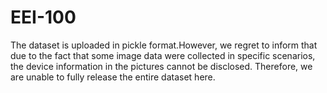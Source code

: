 # EEI-100
The dataset is uploaded in pickle format.However, we regret to inform that due to the fact that some image data were collected in specific scenarios, the device information in the pictures cannot be disclosed. Therefore, we are unable to fully release the entire dataset here.
